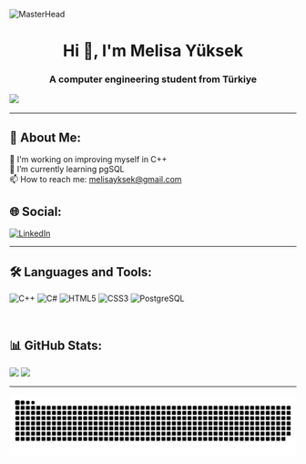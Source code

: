 ![MasterHead](https://images-wixmp-ed30a86b8c4ca887773594c2.wixmp.com/f/c83c004e-1370-4756-88e5-4071de797088/dfredg5-0a60e875-646e-4d6c-bb91-73086f012808.gif?token=eyJ0eXAiOiJKV1QiLCJhbGciOiJIUzI1NiJ9.eyJzdWIiOiJ1cm46YXBwOjdlMGQxODg5ODIyNjQzNzNhNWYwZDQxNWVhMGQyNmUwIiwiaXNzIjoidXJuOmFwcDo3ZTBkMTg4OTgyMjY0MzczYTVmMGQ0MTVlYTBkMjZlMCIsIm9iaiI6W1t7InBhdGgiOiJcL2ZcL2M4M2MwMDRlLTEzNzAtNDc1Ni04OGU1LTQwNzFkZTc5NzA4OFwvZGZyZWRnNS0wYTYwZTg3NS02NDZlLTRkNmMtYmI5MS03MzA4NmYwMTI4MDguZ2lmIn1dXSwiYXVkIjpbInVybjpzZXJ2aWNlOmZpbGUuZG93bmxvYWQiXX0.LGN_eGL7dT0xRj4oRbyRRVay-pHbyiXHru7YoVPcRro)
<h1 align="center"> Hi 👋, I'm Melisa Yüksek</h1>
<h3 align="center">A computer engineering student from Türkiye</h3>

 [![](https://visitcount.itsvg.in/api?id=MelisaYuksek&icon=0&color=5)](https://visitcount.itsvg.in) 
 ***


 ## 🌸 About Me: 
🚀 I'm working on improving myself in C++<br>🌱 I’m currently learning pgSQL <br> 📫 How to reach me: melisayksek@gmail.com


 ## 🌐 Social: 
[![LinkedIn](https://img.shields.io/badge/LinkedIn-%230077B5.svg?logo=linkedin&logoColor=white)](https://linkedin.com/in/melisa-yuksek) 

***

 ## 🛠️ Languages and Tools: 
![C++](https://img.shields.io/badge/c++-%2300599C.svg?style=flat-square&logo=c%2B%2B&logoColor=white) ![C#](https://img.shields.io/badge/c%23-%23239120.svg?style=flat-square&logo=csharp&logoColor=white) ![HTML5](https://img.shields.io/badge/html5-%23E34F26.svg?style=flat-square&logo=html5&logoColor=white) ![CSS3](https://img.shields.io/badge/css3-%231572B6.svg?style=flat-square&logo=css3&logoColor=white) ![PostgreSQL](https://img.shields.io/badge/pgSQL-%23316192.svg?style=flat-square&logo=postgresql&logoColor=white)

<br>

## 📊 GitHub Stats: 
![](https://github-readme-stats.vercel.app/api?username=melisayuksek&theme=transparent&hide_border=true&include_all_commits=false&count_private=false)
![](https://github-readme-stats.vercel.app/api/top-langs/?username=MelisaYuksek&theme=transparent&hide_border=true&include_all_commits=false&count_private=false&layout=compact)

---


<!-- Proudly created with GPRM ( https://gprm.itsvg.in ) -->

![snake gif](https://github.com/MelisaYuksek/MelisaYuksek/blob/output/github-snake-dark.svg)





